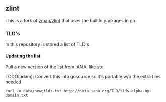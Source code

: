 ## zlint

This is a fork of [zmap/zlint](https://github.com/zmap/zlint) that uses the builtin packages in go.

### TLD's

In this repository is stored a list of TLD's

#### Updating the list

Pull a new version of the list from IANA, like so:

TODO(adam): Convert this into gosource so it's portable w/o the extra files needed

```
curl -o data/newgtlds.txt http://data.iana.org/TLD/tlds-alpha-by-domain.txt
```
